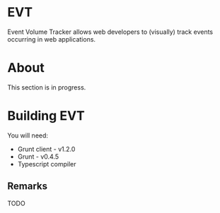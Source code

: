 # EVT
Event Volume Tracker allows web developers to (visually) track events occurring in web applications.

# About
This section is in progress.

# Building EVT
You will need:

- Grunt client - v1.2.0
- Grunt - v0.4.5
- Typescript compiler

## Remarks
TODO
